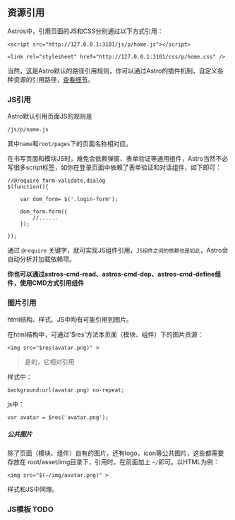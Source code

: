 ## 资源引用

Astros中，引用页面的JS和CSS分别通过以下方式引用：

    <script src="http://127.0.0.1:3101/js/p/home.js"></script>
    
    <link rel="stylesheet" href="http://127.0.0.1:3101/css/p/home.css" />
    
当然，这是Astro默认的路径引用规则，你可以通过Astro的插件机制，自定义各种资源的引用路径，[查看细节](#)。

### JS引用

Astro默认引用页面JS的规则是

    /js/p/name.js

其中`name`和`root/pages`下的页面名称相对应。

在书写页面和模块JS时，难免会依赖弹窗、表单验证等通用组件，Astro当然不必写很多script标签，如你在登录页面中依赖了表单验证和对话组件，如下即可：

    //@require form-validate,dialog
    $(function(){
    
        var dom_form= $('.login-form');
        
        dom_form.form({
            //......
        });
    
    });

通过 `@require` 关键字，就可实现JS组件引用，`JS组件之间的依赖也是如此`，Astro会自动分析并加载依赖项。

**你也可以通过astros-cmd-read、astros-cmd-dep、astros-cmd-define组件，使用CMD方式引用组件**


### 图片引用
html结构、样式、JS中均有可能引用到图片。

在html结构中，可通过'$res'方法本页面（模块、组件）下的图片资源：

    <img src="$res(avatar.png)" >
    
>是的，它相对引用

样式中：

    background:url(avatar.png) no-repeat;
    
js中：

    var avatar = $res('avatar.png');
    
##### 公共图片

除了页面（模块、组件）自有的图片，还有logo，icon等公共图片，这些都需要存放在 root/asset/img目录下，引用时，在前面加上 `~/`即可。以HTML为例：

    <img src="$(~/img/avatar.png)" >
    
样式和JS中同理。

### JS模板  TODO

